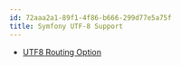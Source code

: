 ```yaml
---
id: 72aaa2a1-89f1-4f86-b666-299d77e5a75f
title: Symfony UTF-8 Support
---
```


-   [UTF8 Routing Option](20201112132747-utf8_routing_option)
